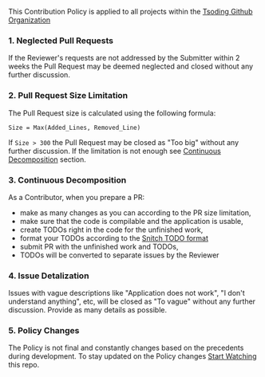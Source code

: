 This Contribution Policy is applied to all projects within the [Tsoding Github Organization][tsoding-github]

### 1. Neglected Pull Requests

If the Reviewer's requests are not addressed by the Submitter within 2 weeks the Pull Request may be deemed neglected and closed without any further discussion.

### 2. Pull Request Size Limitation

The Pull Request size is calculated using the following formula:

```
Size = Max(Added_Lines, Removed_Line)
```

If `Size > 300` the Pull Request may be closed as "Too big" without any further discussion. If the limitation is not enough see [Continuous Decomposition](#3-continuous-decomposition) section.

### 3. Continuous Decomposition

As a Contributor, when you prepare a PR:

- make as many changes as you can according to the PR size limitation,
- make sure that the code is compilable and the application is usable,
- create TODOs right in the code for the unfinished work,
- format your TODOs according to the [Snitch TODO format][snitch-todo-format]
- submit PR with the unfinished work and TODOs,
- TODOs will be converted to separate issues by the Reviewer

### 4. Issue Detalization

Issues with vague descriptions like "Application does not work", "I don't understand anything", etc, will be closed as "To vague" without any further discussion. Provide as many details as possible.

### 5. Policy Changes

The Policy is not final and constantly changes based on the precedents during development. To stay updated on the Policy changes [Start Watching](https://help.github.com/en/articles/watching-and-unwatching-repositories#watching-a-single-repository) this repo.

[snitch-todo-format]: https://github.com/tsoding/snitch#unreported-todo
[tsoding-github]: https://github.com/tsoding

